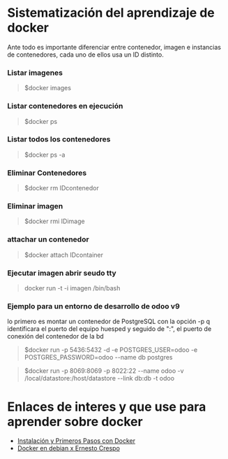 # Sistematización del aprendizaje de docker

Ante todo es importante diferenciar entre contenedor, imagen e instancias de contenedores, cada uno
de ellos usa un ID distinto.

### Listar imagenes

> $docker images

### Listar contenedores en ejecución

> $docker ps 

### Listar todos los contenedores

> $docker ps -a


### Eliminar Contenedores

> $docker rm IDcontenedor

### Eliminar imagen

> $docker rmi IDimage

### attachar un contenedor

> $docker attach IDcontainer

### Ejecutar imagen abrir seudo tty 

> docker run -t -i imagen /bin/bash


### Ejemplo para un entorno de desarrollo de odoo v9

lo primero es montar un contenedor de PostgreSQL con la opción -p q identificara el 
puerto del equipo huesped y seguido de ":", el puerto de conexión del contenedor de la bd 
>$docker run -p 5436:5432 -d -e POSTGRES_USER=odoo -e POSTGRES_PASSWORD=odoo --name db postgres

>$docker run -p 8069:8069 -p 8022:22 --name odoo -v /local/datastore:/host/datastore --link db:db -t odoo

Enlaces de interes y que use para aprender sobre docker
=======================================================

* [Instalación y Primeros Pasos con Docker](http://www.cristalab.com/tutoriales/instalacion-y-primeros-pasos-en-docker-c114081l/)
* [Docker en debian x Ernesto Crespo](http://blog.crespo.org.ve/2015/12/uso-de-docker-en-debian-jessie-parte-1.html)


